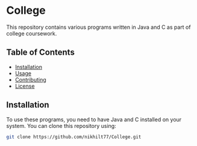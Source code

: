# College

This repository contains various programs written in Java and C as part of college coursework.

## Table of Contents

- [Installation](#installation)
- [Usage](#usage)
- [Contributing](#contributing)
- [License](#license)

## Installation

To use these programs, you need to have Java and C installed on your system. You can clone this repository using:

```bash
git clone https://github.com/nikhilt77/College.git
